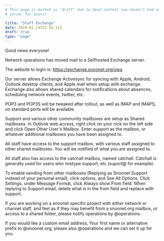 ```yaml
---
# This page is marked as "draft" due to dead content (we haven't had an Exchange
# server for years)

title: "Staff Exchange"
date: 2019-01-14T21:55:11Z
draft: true
type: "page"
---
```


Good news everyone!

Network operations has moved mail to a Selfhosted Exchange server.

The website to login is:  https://exchange.snoonet.org/owa

Our server allows Exchange Activesync for syncing with Apple, Android, Outlook desktop clients, and Apple mail when setup with exchange. Exchange also allows shared calendars for notifications about absences, scheduling network events, twitter, etc.

POP3 and POP3S will be tweaked after rollout, as well as IMAP and IMAPS, on standard ports will be available.

Support and various other community mailboxes are setup as Shared mailboxes. In Outlook web access, right click on your nick on the left side and click Open Other User's Mailbox. Enter support as the mailbox, or whatever additional mailboxes you have been assigned to.

All staff have access to the support mailbox, with various staff assigned to other shared mailboxes. You will be notified of what you are assigned to.

All staff also has access to the catchall mailbox, named catchall.  Catchall is generally used for users who mistype support, etc (suport@ for example).

To enable sending from other mailboxes (Replying as Snoonet Support instead of your personal email), click options, and See All Options, Click Settings, under Message Format, click Always show From field. When replying to Support email, delete what is in the from field and replace with support.

If you are working on a snoonet specific project with either network or channel staff, and feel as if they may benefit from a snoonet.org mailbox, or access to a shared folder, please notify operations by @operations.

If you would like a custom email address, Your first name or alternative prefix to @snoonet.org, please also @operations and we can set it up for you.


